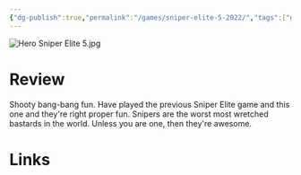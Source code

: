 ```yaml
---
{"dg-publish":true,"permalink":"/games/sniper-elite-5-2022/","tags":["games","streamed"],"created":"2024-07-23","updated":"2025-09-04"}
---
```



![Hero Sniper Elite 5.jpg](/img/user/Attachments/Hero%20Sniper%20Elite%205.jpg)

# Review

Shooty bang-bang fun. Have played the previous Sniper Elite game and this one and they're right proper fun. Snipers are the worst most wretched bastards in the world. Unless you are one, then they're awesome.

# Links
